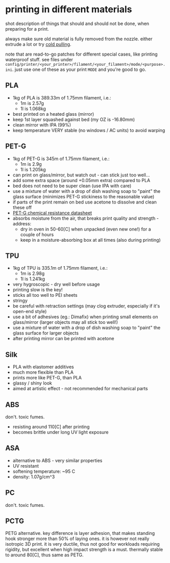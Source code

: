 # printing in different materials

shot description of things that should and should not be done, when preparing for a print.

always make sure old material is fully removed from the nozzle.
either extrude a lot or try [cold pulling](https://www.help.prusa3d.com/en/article/cold-pull_2075).

note that are read-to-go patches for different special cases, like printing waterproof stuff.
see files under `config/printer/<your_printer>/filament/<your_filament>/mode/<purpose>.ini`.
just use one of these as your print `MODE` and you're good to go.


## PLA

* 1kg of PLA is 389.33m of 1.75mm filament, i.e.:
  - 1m is 2.57g
  - 1l is 1.068kg
* best printed on a heated glass (mirror)
* keep 1st layer squashed against bed (my OZ is -16.80mm)
* clean mirror with IPA (99%)
* keep temperature VERY stable (no windows / AC units) to avoid warping


## PET-G

* 1kg of PET-G is 345m of 1.75mm filament, i.e.:
  - 1m is 2.9g
  - 1l is 1.205kg
* can print on glass/mirror, but watch out - can stick just too well...
* add some extra space (around +0.05mm extra) compared to PLA
* bed does not need to be super clean (use IPA with care)
* use a mixture of water with a drop of dish washing soap to "paint" the glass surface (minimizes PET-G stickiness to the reasonable value)
* if parts of the print remain on bed use acetone to dissolve and clean these off
* [PET-G chemical resistance datasheet](http://kmac-plastics.net/data/chemical/petg-chemical.htm)
* absorbs moisture from the air, that breaks print quality and strength - address:
  - dry in oven in 50-60[C] when unpacked (even new one!) for a couple of hours
  - keep in a moisture-absorbing box at all times (also during printing)


## TPU

* 1kg of TPU is 335.1m of 1.75mm filament, i.e.:
  - 1m is 2.98g
  - 1l is 1.241kg
* very hygroscopic - dry well before usage
* printing slow is the key!
* sticks all too well to PEI sheets
* stringy
* be careful with retraction settings (may clog extruder, especially if it's open-end style)
* use a bit of adhesives (eg.: Dimafix) when printing small elements on glass/mirror (larger objects may all stick too well!)
* use a mixture of water with a drop of dish washing soap to "paint" the glass surface for larger objects
* after printing mirror can be printed with acetone


## Silk

* PLA with elastomer additives
* much more flexible than PLA
* prints more like PET-G, than PLA
* glassy / shiny look
* aimed at artistic effect - not recommended for mechanical parts


## ABS

don't.
toxic fumes.

* resisting around 110[C] after printing
* becomes brittle under long UV light exposure


## ASA

* alternative to ABS - very similar properties
* UV resistant
* softening temperature: ~95 C
* density: 1.07g/cm^3


## PC

don't.
toxic fumes.


## PCTG

PETG alternative.
key difference is layer adhesion, that makes standing hook stronger more than 50% of laying ones.
it is however not really isotropic 3D print.
it is very ductile, thus not good for workloads requiring rigidity, but excellent when high impact strength is a must.
thermally stable to around 80[C], thus same as PETG.
